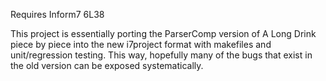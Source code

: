Requires Inform7 6L38

This project is essentially porting the ParserComp version of A Long Drink piece by piece into the new i7project format with makefiles and unit/regression testing. This way, hopefully many of the bugs that exist in the old version can be exposed systematically. 
